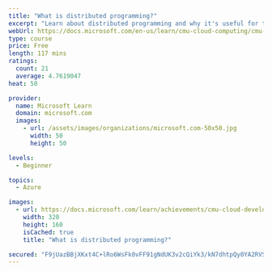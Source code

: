 ```yaml
---
title: "What is distributed programming?"
excerpt: "Learn about distributed programming and why it's useful for the cloud, including programming models, types of parallelism, and symmetrical vs. asymmetrical architecture."
webUrl: https://docs.microsoft.com/en-us/learn/cmu-cloud-computing/cmu-distributed-programming-introduction/
type: course
price: Free
length: 117 mins
ratings:
  count: 21
  average: 4.7619047
heat: 50

provider:
  name: Microsoft Learn
  domain: microsoft.com
  images:
    - url: /assets/images/organizations/microsoft.com-50x50.jpg
      width: 50
      height: 50

levels:
  - Beginner

topics:
  - Azure

images:
  - url: https://docs.microsoft.com/learn/achievements/cmu-cloud-developer/distributed-programming-introduction-social.png
    width: 320
    height: 160
    isCached: true
    title: "What is distributed programming?"

secured: "F9jUazBBjXKxt4C+lRo6WsFk0vFF91gNdUK3v2cQiYk3/kN7dhtpQy0YA2RVSJeBoyHtfWzTILegftbhO9XL4CNrOcK8bowcxsXyZmn3nhcUDUmUnG8hnw3AOK7zK9Yk/cAtYzZW5S4nYVG1xeBYJB6QwJnwbdlIX/myvepeWyvIO79+xgVbEW1Llh+9ovMZb820rNuuDAkPnEinrLbRps2Na4PkZoCTZhwb1AEl+FNekE3zwgVEKhsQP2WvG+UK8jGJDtB8wx922ZS9L4/pRId7MAx0TaAgWmEU+/1aYuEX3ypwEt2EsvUgNdt7OU7q5T9Qj1vo+pRwbSqe/AZE0cjHs0zaarEfk2PGBFUotjaF3uclxoZJCymxT+SpTQ62Be5N9j8B0f8w2lVF0RNU8Q==;4jhocqQVb0o/5kbnv2Dw6Q=="
---
```


